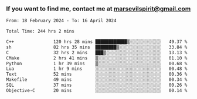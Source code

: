 ### If you want to find me, contact me at marsevilspirit@gmail.com

<!--
**marsevilspirit/marsevilspirit** is a ✨ _special_ ✨ repository because its `README.md` (this file) appears on your GitHub profile.

Here are some ideas to get you started:

- 🔭 I’m currently working on ...
- 🌱 I’m currently learning ...
- 👯 I’m looking to collaborate on ...
- 🤔 I’m looking for help with ...
- 💬 Ask me about ...
- 📫 How to reach me: ...
- 😄 Pronouns: ...
- ⚡ Fun fact: ...
-->
<!--START_SECTION:waka-->

```txt
From: 18 February 2024 - To: 16 April 2024

Total Time: 244 hrs 2 mins

C++               120 hrs 28 mins ████████████▒░░░░░░░░░░░░   49.37 %
sh                82 hrs 35 mins  ████████▒░░░░░░░░░░░░░░░░   33.84 %
C                 32 hrs 2 mins   ███▒░░░░░░░░░░░░░░░░░░░░░   13.13 %
CMake             2 hrs 41 mins   ▒░░░░░░░░░░░░░░░░░░░░░░░░   01.10 %
Python            1 hr 39 mins    ▒░░░░░░░░░░░░░░░░░░░░░░░░   00.68 %
Lua               1 hr 9 mins     ░░░░░░░░░░░░░░░░░░░░░░░░░   00.48 %
Text              52 mins         ░░░░░░░░░░░░░░░░░░░░░░░░░   00.36 %
Makefile          49 mins         ░░░░░░░░░░░░░░░░░░░░░░░░░   00.34 %
SQL               37 mins         ░░░░░░░░░░░░░░░░░░░░░░░░░   00.26 %
Objective-C       20 mins         ░░░░░░░░░░░░░░░░░░░░░░░░░   00.14 %
```

<!--END_SECTION:waka-->
